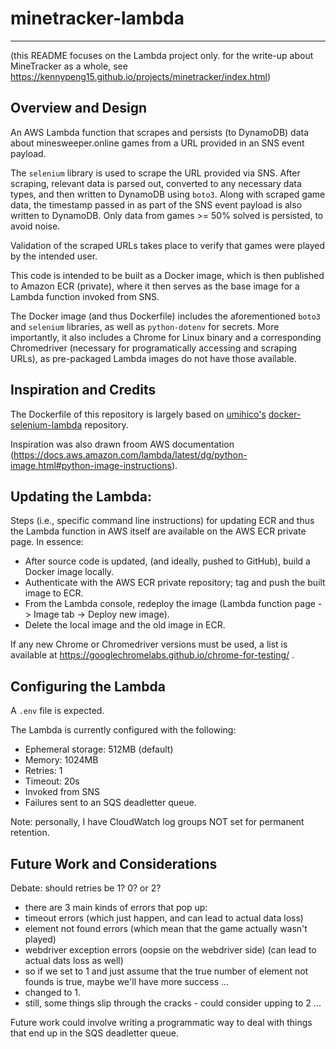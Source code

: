 # minetracker-lambda
---

(this README focuses on the Lambda project only. for the write-up about MineTracker as a whole, 
see https://kennypeng15.github.io/projects/minetracker/index.html)

## Overview and Design
An AWS Lambda function that scrapes and persists (to DynamoDB) data about minesweeper.online games from a URL provided in an SNS event payload.

The `selenium` library is used to scrape the URL provided via SNS. After scraping, relevant data is parsed out, 
converted to any necessary data types, and then written to DynamoDB using `boto3`. 
Along with scraped game data, the timestamp passed in as part of the SNS event payload is also written to DynamoDB.
Only data from games >= 50% solved is persisted, to avoid noise.

Validation of the scraped URLs takes place to verify that games were played by the intended user.

This code is intended to be built as a Docker image, which is then published to Amazon ECR (private), where it then 
serves as the base image for a Lambda function invoked from SNS.

The Docker image (and thus Dockerfile) includes the aforementioned `boto3` and `selenium` libraries, as well as `python-dotenv` for secrets.
More importantly, it also includes a Chrome for Linux binary and a corresponding Chromedriver (necessary for 
programatically accessing and scraping URLs), as pre-packaged Lambda images do not have those available.

## Inspiration and Credits
The Dockerfile of this repository is largely based on [umihico's](https://github.com/umihico) 
[docker-selenium-lambda](https://github.com/umihico/docker-selenium-lambda) repository.

Inspiration was also drawn froom AWS documentation (https://docs.aws.amazon.com/lambda/latest/dg/python-image.html#python-image-instructions).

## Updating the Lambda:
Steps (i.e., specific command line instructions) for updating ECR and thus the Lambda function in AWS itself are available 
on the AWS ECR private page. In essence:
- After source code is updated, (and ideally, pushed to GitHub), build a Docker image locally.
- Authenticate with the AWS ECR private repository; tag and push the built image to ECR.
- From the Lambda console, redeploy the image (Lambda function page -> Image tab -> Deploy new image).
- Delete the local image and the old image in ECR.

If any new Chrome or Chromedriver versions must be used, a list is available at https://googlechromelabs.github.io/chrome-for-testing/ .

## Configuring the Lambda
A `.env` file is expected.

The Lambda is currently configured with the following:
- Ephemeral storage: 512MB (default)
- Memory: 1024MB
- Retries: 1
- Timeout: 20s
- Invoked from SNS
- Failures sent to an SQS deadletter queue.

Note: personally, I have CloudWatch log groups NOT set for permanent retention.


## Future Work and Considerations
Debate: should retries be 1? 0? or 2?
- there are 3 main kinds of errors that pop up:
- timeout errors (which just happen, and can lead to actual data loss)
- element not found errors (which mean that the game actually wasn't played)
- webdriver exception errors (oopsie on the webdriver side) (can lead to actual dats loss as well)
- so if we set to 1 and just assume that the true number of element not founds is true, maybe we'll have more success ...
- changed to 1.
- still, some things slip through the cracks - could consider upping to 2 ...

Future work could involve writing a programmatic way to deal with things that end up in the SQS deadletter queue.
